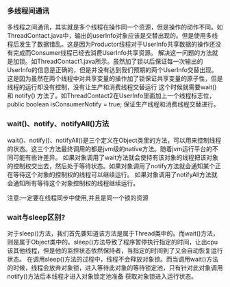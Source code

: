 ### 多线程间通讯
多线程之间通讯，其实就是多个线程在操作同一个资源，但是操作的动作不同。如ThreadContact.java中，输出的userInfo对象应该是交替出现的。但是使用多线程后发生了数据错乱。这是因为Productor线程对于UserInfo共享数据的操作还没有完成而Consumer线程已经去消费UserInfo共享资源。
解决这一问题的方法就是加锁。如ThreadContact1.java所示。虽然加了锁以后保证每一次输出的UserInfo的信息是正确的，但是并没有达到我们预期的两个UserInfo交替出现。这是因为虽然在两个线程中对共享变量的操作加了锁保证共享变量的原子性，但是线程的运行却没有控制，没有让生产和消费线程交替运行
这个时候就需要wait() 和 notify() 方法了。如ThreadContact2在UserInfo里面加上一个线程标志位，public boolean isConsumerNotify = true;  保证生产线程和消费线程交替进行。
### wait()、notify、notifyAll()方法
wait()、notify()、notifyAll()是三个定义在Object类里的方法，可以用来控制线程的状态。这三个方法最终调用的都是jvm级的native方法。随着jvm运行平台的不同可能有些许差异。
如果对象调用了wait方法就会使持有该对象的线程把该对象的控制权交出去，然后处于等待状态。如果对象调用了notify方法就会通知某个正在等待这个对象的控制权的线程可以继续运行。
如果对象调用了notifyAll方法就会通知所有等待这个对象控制权的线程继续运行。

注意:一定要在线程同步中使用,并且是同一个锁的资源
### wait与sleep区别?
对于sleep()方法，我们首先要知道该方法是属于Thread类中的。而wait()方法，则是属于Object类中的。sleep()方法导致了程序暂停执行指定的时间，让出cpu该其他线程，但是他的监控状态依然保持者，当指定的时间到了又会自动恢复运行状态。
在调用sleep()方法的过程中，线程不会释放对象锁。而当调用wait()方法的时候，线程会放弃对象锁，进入等待此对象的等待锁定池，只有针对此对象调用notify()方法后本线程才进入对象锁定池准备
获取对象锁进入运行状态。


                                                                 
